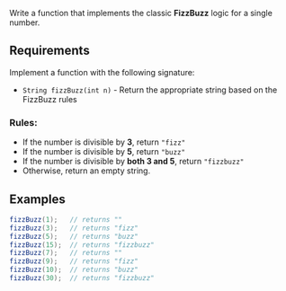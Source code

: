 Write a function that implements the classic **FizzBuzz** logic for a single number.

## Requirements

Implement a function with the following signature:

- `String fizzBuzz(int n)` - Return the appropriate string based on the FizzBuzz rules

### Rules:

- If the number is divisible by **3**, return `"fizz"`
- If the number is divisible by **5**, return `"buzz"`
- If the number is divisible by **both 3 and 5**, return `"fizzbuzz"`
- Otherwise, return an empty string.

## Examples

```java
fizzBuzz(1);   // returns ""
fizzBuzz(3);   // returns "fizz"
fizzBuzz(5);   // returns "buzz"
fizzBuzz(15);  // returns "fizzbuzz"
fizzBuzz(7);   // returns ""
fizzBuzz(9);   // returns "fizz"
fizzBuzz(10);  // returns "buzz"
fizzBuzz(30);  // returns "fizzbuzz"
```
